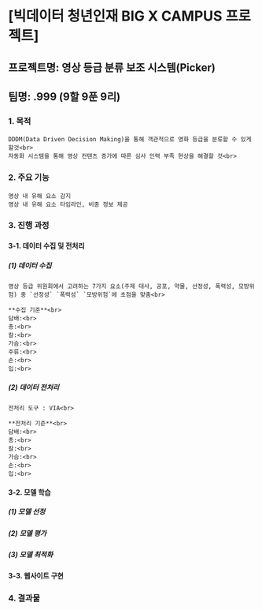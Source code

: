 # [빅데이터 청년인재 BIG X CAMPUS 프로젝트]

## 프로젝트명: 영상 등급 분류 보조 시스템(Picker) 
## 팀명: .999 (9할 9푼 9리)
<div class="divider"></div>

### 1. 목적
    DDDM(Data Driven Decision Making)을 통해 객관적으로 영화 등급을 분류할 수 있게 할것<br>
    자동화 시스템을 통해 영상 컨텐츠 증가에 따른 심사 인력 부족 현상을 해결할 것<br>
### 2. 주요 기능
    영상 내 유해 요소 감지
    영상 내 유해 요소 타임라인, 비중 정보 제공

### 3. 진행 과정
#### 3-1. 데이터 수집 및 전처리
##### (1) 데이터 수집
    영상 등급 위원회에서 고려하는 7가지 요소(주제 대사, 공포, 약물, 선정성, 폭력성, 모방위험) 중 `선정성` `폭력성` `모방위험`에 초점을 맞춤<br>
    
    **수집 기준**<br>
    담배:<br>
    총:<br>
    칼:<br>
    가슴:<br>
    주류:<br>
    손:<br>
    입:<br>
##### (2) 데이터 전처리
    전처리 도구 : VIA<br>

    **전처리 기준**<br>
    담배:<br>
    총:<br>
    칼:<br>
    가슴:<br>
    손:<br>
    입:<br>
#### 3-2. 모델 학습
##### (1) 모델 선정
##### (2) 모델 평가
##### (3) 모델 최적화
#### 3-3. 웹사이트 구현

### 4. 결과물



